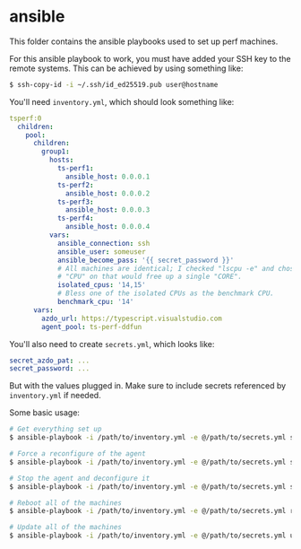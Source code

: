 # ansible

This folder contains the ansible playbooks used to set up perf machines.

For this ansible playbook to work, you must have added your SSH key to the
remote systems. This can be achieved by using something like:

```sh
$ ssh-copy-id -i ~/.ssh/id_ed25519.pub user@hostname
```

You'll need `inventory.yml`, which should look something like:

```yml
tsperf:0
  children:
    pool:
      children:
        group1:
          hosts:
            ts-perf1:
              ansible_host: 0.0.0.1
            ts-perf2:
              ansible_host: 0.0.0.2
            ts-perf3:
              ansible_host: 0.0.0.3
            ts-perf4:
              ansible_host: 0.0.0.4
          vars:
            ansible_connection: ssh
            ansible_user: someuser
            ansible_become_pass: '{{ secret_password }}'
            # All machines are identical; I checked "lscpu -e" and chose the values of
            # "CPU" on that would free up a single "CORE".
            isolated_cpus: '14,15'
            # Bless one of the isolated CPUs as the benchmark CPU.
            benchmark_cpu: '14'
      vars:
        azdo_url: https://typescript.visualstudio.com
        agent_pool: ts-perf-ddfun
```

You'll also need to create `secrets.yml`, which looks like:

```yml
secret_azdo_pat: ...
secret_password: ...
```

But with the values plugged in. Make sure to include secrets referenced by `inventory.yml` if needed.

Some basic usage:

```sh
# Get everything set up
$ ansible-playbook -i /path/to/inventory.yml -e @/path/to/secrets.yml setup.yml

# Force a reconfigure of the agent
$ ansible-playbook -i /path/to/inventory.yml -e @/path/to/secrets.yml setup.yml -e '{"remove_agent": true}'

# Stop the agent and deconfigure it
$ ansible-playbook -i /path/to/inventory.yml -e @/path/to/secrets.yml setup.yml -e '{"remove_agent": true, "install_agent": false}'

# Reboot all of the machines
$ ansible-playbook -i /path/to/inventory.yml -e @/path/to/secrets.yml reboot.yml

# Update all of the machines
$ ansible-playbook -i /path/to/inventory.yml -e @/path/to/secrets.yml update.yml
```
